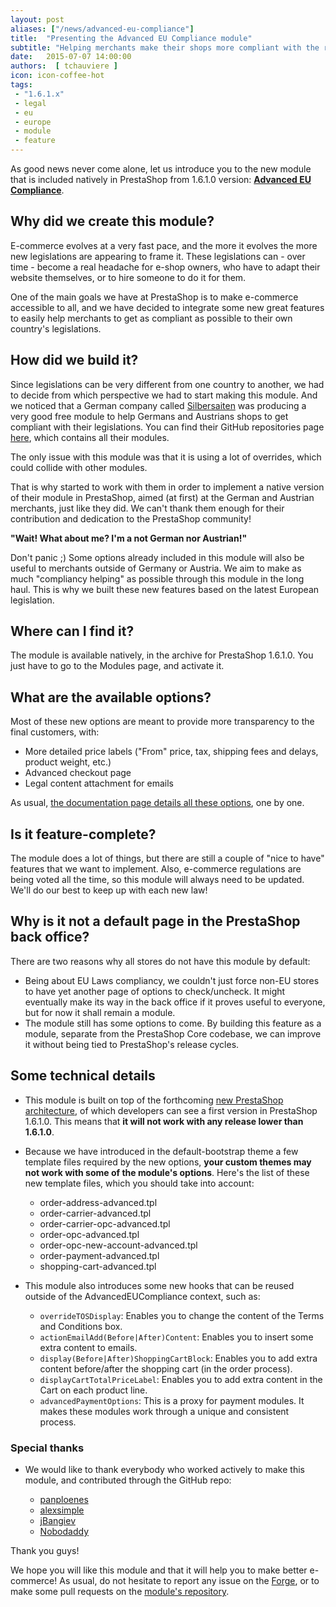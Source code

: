 ```yaml
---
layout: post
aliases: ["/news/advanced-eu-compliance"]
title:  "Presenting the Advanced EU Compliance module"
subtitle: "Helping merchants make their shops more compliant with the recent EU regulations."
date:   2015-07-07 14:00:00
authors:  [ tchauviere ]
icon: icon-coffee-hot
tags:
 - "1.6.1.x"
 - legal
 - eu
 - europe
 - module
 - feature
---
```


As good news never come alone, let us introduce you to the new module that is included natively in PrestaShop from 1.6.1.0 version: **[Advanced EU Compliance](https://github.com/PrestaShop/advancedeucompliance)**.

## Why did we create this module?

E-commerce evolves at a very fast pace, and the more it evolves the more new legislations are appearing to frame it. These legislations can - over time - become a real headache for e-shop owners, who have to adapt their website themselves, or to hire someone to do it for them.

One of the main goals we have at PrestaShop is to make e-commerce accessible to all, and we have decided to integrate some new great features to easily help merchants to get as compliant as possible to their own country's legislations.


## How did we build it?

Since legislations can be very different from one country to another, we had to decide from which perspective we had to start making this module. And we noticed that a German company called [Silbersaiten](http://www.silbersaiten.de) was producing a very good free module to help Germans and Austrians shops to get compliant with their legislations. You can find their GitHub repositories page [here](https://github.com/EU-Legal), which contains all their modules.

The only issue with this module was that it is using a lot of overrides, which could collide with other modules.

That is why started to work with them in order to implement a native version of their module in PrestaShop, aimed (at first) at the German and Austrian merchants, just like they did. We can't thank them enough for their contribution and dedication to the PrestaShop community!

**"Wait! What about me? I'm a not German nor Austrian!"**

Don't panic ;) Some options already included in this module will also be useful to merchants outside of Germany or Austria. We aim to make as much "compliancy helping" as possible through this module in the long haul. This is why we built these new features based on the latest European legislation.


## Where can I find it?

The module is available natively, in the archive for PrestaShop 1.6.1.0. You just have to go to the Modules page, and activate it.

## What are the available options?

Most of these new options are meant to provide more transparency to the final customers, with:

* More detailed price labels ("From" price, tax, shipping fees and delays, product weight, etc.)
* Advanced checkout page
* Legal content attachment for emails

As usual, [the documentation page details all these options](http://doc.prestashop.com/display/PS16/Administration+modules#Administrationmodules-AdvancedEUCompliance), one by one.


## Is it feature-complete?

The module does a lot of things, but there are still a couple of "nice to have" features that we want to implement. Also, e-commerce regulations are being voted all the time, so this module will always need to be updated. We'll do our best to keep up with each new law!


## Why is it not a default page in the PrestaShop back office?

There are two reasons why all stores do not have this module by default:

* Being about EU Laws compliancy, we couldn't just force non-EU stores to have yet another page of options to check/uncheck. It might eventually make its way in the back office if it proves useful to everyone, but for now it shall remain a module.
* The module still has some options to come. By building this feature as a module, separate from the PrestaShop Core codebase, we can improve it without being tied to PrestaShop's release cycles.


## Some technical details

- This module is built on top of the forthcoming [new PrestaShop architecture](http://build.prestashop.com/news/new-architecture-1-6-1-0/), of which developers can see a first version in PrestaShop 1.6.1.0. This means that **it will not work with any release lower than 1.6.1.0**.

- Because we have introduced in the default-bootstrap theme a few template files required by the new options, **your custom themes may not work with some of the module's options**. Here's the list of these new template files, which you should take into account:

	*  order-address-advanced.tpl
	*  order-carrier-advanced.tpl
	*  order-carrier-opc-advanced.tpl
	*  order-opc-advanced.tpl
	*  order-opc-new-account-advanced.tpl
	*  order-payment-advanced.tpl
	*  shopping-cart-advanced.tpl

- This module also introduces some new hooks that can be reused outside of the AdvancedEUCompliance context, such as:

	* `overrideTOSDisplay`: Enables you to change the content of the Terms and Conditions box.
	* `actionEmailAdd(Before|After)Content`: Enables you to insert some extra content to emails.
	* `display(Before|After)ShoppingCartBlock`: Enables you to add extra content before/after the shopping cart (in the order process).
	* `displayCartTotalPriceLabel`: Enables you to add extra content in the Cart on each product line.
	* `advancedPaymentOptions`: This is a proxy for payment modules. It makes these modules work through a unique and consistent process.


### Special thanks

- We would like to thank everybody who worked actively to make this module, and contributed through the GitHub repo:

	* [panploenes](https://github.com/panploenes)
	* [alexsimple](https://github.com/alexsimple)
	* [jBangiev](https://github.com/jBangiev)
	* [Nobodaddy](https://github.com/Nobodaddy)

Thank you guys!

We hope you will like this module and that it will help you to make better e-commerce! As usual, do not hesitate to report any issue on the [Forge](https://forge.prestashop.com), or to make some pull requests on the [module's repository](https://github.com/PrestaShop/advancedeucompliance).
